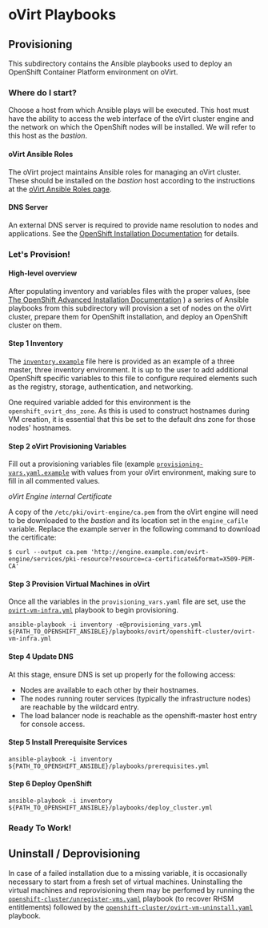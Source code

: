 # oVirt Playbooks
## Provisioning
This subdirectory contains the Ansible playbooks used to deploy
an OpenShift Container Platform environment on oVirt.

### Where do I start?
Choose a host from which Ansible plays will be executed. This host must have
the ability to access the web interface of the oVirt cluster engine and the
network on which the OpenShift nodes will be installed. We will refer to
this host as the *bastion*.

#### oVirt Ansible Roles
The oVirt project maintains Ansible roles for managing an oVirt cluster.
These should be installed on the *bastion* host according to the instructions
at the [oVirt Ansible Roles page](https://github.com/ovirt/ovirt-ansible/).

#### DNS Server
An external DNS server is required to provide name resolution to nodes and
applications. See the
[OpenShift Installation Documentation](https://docs.openshift.com/container-platform/latest/install_config/install/prerequisites.html#prereq-dns)
for details.

### Let's Provision!
#### High-level overview
After populating inventory and variables files with the proper values,
(see [The OpenShift Advanced Installation Documentation](https://docs.openshift.com/container-platform/latest/install_config/install/advanced_install.html)
) a series of Ansible playbooks from this subdirectory will provision a set of
nodes on the oVirt cluster, prepare them for OpenShift installation,
and deploy an OpenShift cluster on them.

#### Step 1 Inventory
The [`inventory.example`](inventory.example) file here is provided as an example of a three master, three inventory
environment. It is up to the user to add additional OpenShift specific variables to this file to configure
required elements such as the registry, storage, authentication, and networking.

One required variable added for this environment is the `openshift_ovirt_dns_zone`. As this is used to construct
hostnames during VM creation, it is essential that this be set to the default dns zone for those nodes' hostnames.

#### Step 2 oVirt Provisioning Variables

Fill out a provisioning variables file (example [`provisioning-vars.yaml.example`](provisioning-vars.yaml.example)
with values from your oVirt environment, making sure to fill in all commented values.

*oVirt Engine internal Certificate*

A copy of the `/etc/pki/ovirt-engine/ca.pem` from the oVirt engine will need to
be downloaded to the *bastion* and its location set in the `engine_cafile` variable. Replace the
example server in the following command to download the certificate:

```
$ curl --output ca.pem 'http://engine.example.com/ovirt-engine/services/pki-resource?resource=ca-certificate&format=X509-PEM-CA'

```

#### Step 3 Provision Virtual Machines in oVirt
Once all the variables in the `provisioning_vars.yaml` file are set, use the
[`ovirt-vm-infra.yml`](openshift-cluster/ovirt-vm-infra.yml) playbook to begin
provisioning.

```
ansible-playbook -i inventory -e@provisioning_vars.yml ${PATH_TO_OPENSHIFT_ANSIBLE}/playbooks/ovirt/openshift-cluster/ovirt-vm-infra.yml
```

#### Step 4 Update DNS

At this stage, ensure DNS is set up properly for the following access:

* Nodes are available to each other by their hostnames.
* The nodes running router services (typically the infrastructure nodes) are reachable by the wildcard entry.
* The load balancer node is reachable as the openshift-master host entry for console access.

#### Step 5 Install Prerequisite Services
```
ansible-playbook -i inventory ${PATH_TO_OPENSHIFT_ANSIBLE}/playbooks/prerequisites.yml
```

#### Step 6 Deploy OpenShift
```
ansible-playbook -i inventory ${PATH_TO_OPENSHIFT_ANSIBLE}/playbooks/deploy_cluster.yml
```

### Ready To Work!

## Uninstall / Deprovisioning
In case of a failed installation due to a missing variable, it is occasionally necessary to start from a fresh set of virtual machines. Uninstalling the virtual machines and reprovisioning them may be perfomed by running the [`openshift-cluster/unregister-vms.yaml`](openshift-cluster/unregister-vms.yaml) playbook (to recover RHSM entitlements) followed by the [`openshift-cluster/ovirt-vm-uninstall.yaml`](openshift-cluster/ovirt-vm-uninstall.yaml) playbook.
